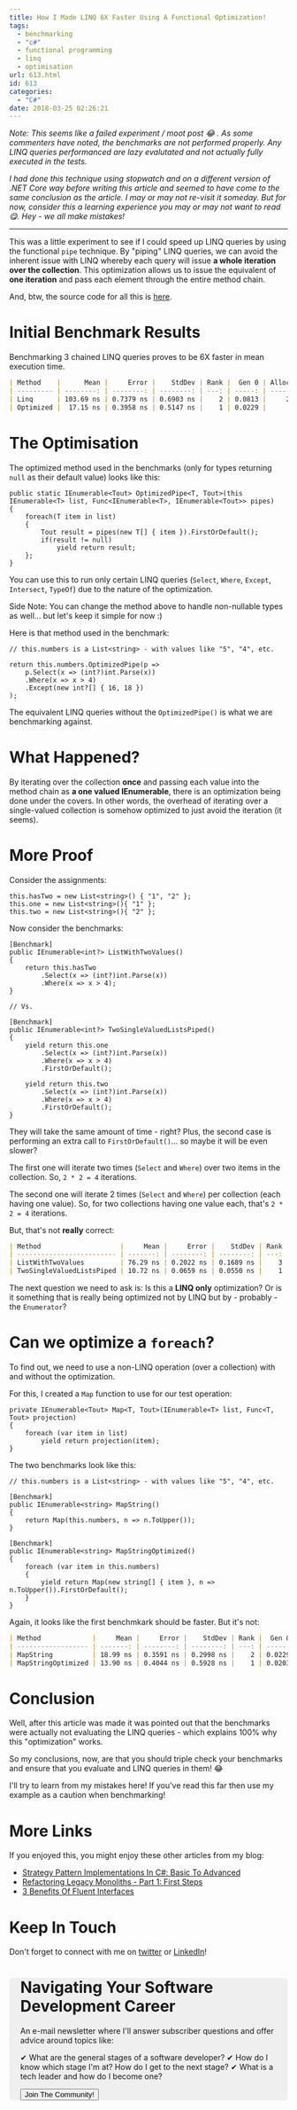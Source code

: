 ```yaml
---
title: How I Made LINQ 6X Faster Using A Functional Optimization!
tags:
  - benchmarking
  - "c#"
  - functional programming
  - linq
  - optimisation
url: 613.html
id: 613
categories:
  - "C#"
date: 2018-03-25 02:26:21
---
```


_Note: This seems like a failed experiment / moot post 😂 . As some commenters have noted, the benchmarks are not performed properly. Any LINQ queries performanced are lazy evalutated and not actually fully executed in the tests._

_I had done this technique using stopwatch and on a different version of .NET Core way before writing this article and seemed to have come to the same conclusion as the article. I may or may not re-visit it someday. But for now, consider this a learning experience you may or may not want to read 😋. Hey - we all make mistakes!_

<hr />

This was a little experiment to see if I could speed up LINQ queries by using the functional `pipe` technique. By "piping" LINQ queries, we can avoid the inherent issue with LINQ whereby each query will issue **a whole iteration over the collection**. This optimization allows us to issue the equivalent of **one iteration** and pass each element through the entire method chain.

<!--more-->

And, btw, the source code for all this is [here](https://github.com/jamesmh/csharp-linq-vs-enumerator-benchmark).

# Initial Benchmark Results

Benchmarking 3 chained LINQ queries proves to be 6X faster in mean execution time.

```markdown
| Method    |      Mean |     Error |    StdDev | Rank |  Gen 0 | Allocated |
| --------- | --------: | --------: | --------: | ---: | -----: | --------: |
| Linq      | 103.69 ns | 0.7379 ns | 0.6903 ns |    2 | 0.0813 |     256 B |
| Optimized |  17.15 ns | 0.3958 ns | 0.5147 ns |    1 | 0.0229 |      72 B |
```

# The Optimisation

The optimized method used in the benchmarks (only for types returning `null` as their default value) looks like this:

```
public static IEnumerable<Tout> OptimizedPipe<T, Tout>(this IEnumerable<T> list, Func<IEnumerable<T>, IEnumerable<Tout>> pipes)
{
    foreach(T item in list)
    {
        Tout result = pipes(new T[] { item }).FirstOrDefault();
        if(result != null)
            yield return result;
    };
}
```

You can use this to run only certain LINQ queries (`Select`, `Where`, `Except`, `Intersect`, `TypeOf`) due to the nature of the optimization.

Side Note: You can change the method above to handle non-nullable types as well... but let's keep it simple for now :)

Here is that method used in the benchmark:

```
// this.numbers is a List<string> - with values like "5", "4", etc.

return this.numbers.OptimizedPipe(p =>
    p.Select(x => (int?)int.Parse(x))
    .Where(x => x > 4)
    .Except(new int?[] { 16, 18 })
);
```

The equivalent LINQ queries without the `OptimizedPipe()` is what we are benchmarking against.

# What Happened?

By iterating over the collection **once** and passing each value into the method chain as **a one valued IEnumerable**, there is an optimization being done under the covers. In other words, the overhead of iterating over a single-valued collection is somehow optimized to just avoid the iteration (it seems).

# More Proof

Consider the assignments:

```
this.hasTwo = new List<string>() { "1", "2" };
this.one = new List<string>(){ "1" };
this.two = new List<string>(){ "2" };
```

Now consider the benchmarks:

```
[Benchmark]
public IEnumerable<int?> ListWithTwoValues()
{
    return this.hasTwo
        .Select(x => (int?)int.Parse(x))
        .Where(x => x > 4);
}

// Vs.

[Benchmark]
public IEnumerable<int?> TwoSingleValuedListsPiped()
{
    yield return this.one
        .Select(x => (int?)int.Parse(x))
        .Where(x => x > 4)
        .FirstOrDefault();

    yield return this.two
        .Select(x => (int?)int.Parse(x))
        .Where(x => x > 4)
        .FirstOrDefault();
}
```

They will take the same amount of time - right? Plus, the second case is performing an extra call to `FirstOrDefault()`... so maybe it will be even slower?

The first one will iterate two times (`Select` and `Where`) over two items in the collection. So, `2 * 2 = 4` iterations.

The second one will iterate 2 times (`Select` and `Where`) per collection (each having one value). So, for two collections having one value each, that's `2 * 2 = 4` iterations.

But, that's not **really** correct:

```markdown
| Method                    |     Mean |     Error |    StdDev | Rank |  Gen 0 | Allocated |
| ------------------------- | -------: | --------: | --------: | ---: | -----: | --------: |
| ListWithTwoValues         | 76.29 ns | 0.2022 ns | 0.1689 ns |    3 | 0.0407 |     128 B |
| TwoSingleValuedListsPiped | 10.72 ns | 0.0659 ns | 0.0550 ns |    1 | 0.0127 |      40 B |
```

The next question we need to ask is: Is this a **LINQ only** optimization? Or is it something that is really being optimized not by LINQ but by - probably - the `Enumerator`?

# Can we optimize a `foreach`?

To find out, we need to use a non-LINQ operation (over a collection) with and without the optimization.

For this, I created a `Map` function to use for our test operation:

```
private IEnumerable<Tout> Map<T, Tout>(IEnumerable<T> list, Func<T, Tout> projection)
{
    foreach (var item in list)
        yield return projection(item);
}
```

The two benchmarks look like this:

```
// this.numbers is a List<string> - with values like "5", "4", etc.

[Benchmark]
public IEnumerable<string> MapString()
{
    return Map(this.numbers, n => n.ToUpper());
}

[Benchmark]
public IEnumerable<string> MapStringOptimized()
{
    foreach (var item in this.numbers)
    {
        yield return Map(new string[] { item }, n => n.ToUpper()).FirstOrDefault();
    }
}
```

Again, it looks like the first benchmkark should be faster. But it's not:

```markdown
| Method             |     Mean |     Error |    StdDev | Rank |  Gen 0 | Allocated |
| ------------------ | -------: | --------: | --------: | ---: | -----: | --------: |
| MapString          | 18.99 ns | 0.3591 ns | 0.2998 ns |    2 | 0.0229 |      72 B |
| MapStringOptimized | 13.90 ns | 0.4044 ns | 0.5928 ns |    1 | 0.0203 |      64 B |
```

# Conclusion

Well, after this article was made it was pointed out that the benchmarks were actually not evaluating the LINQ queries - which explains 100% why this "optimization" works.

So my conclusions, now, are that you should triple check your benchmarks and ensure that you evaluate and LINQ queries in them! 😂

I'll try to learn from my mistakes here! If you've read this far then use my example as a caution when benchmarking!

# More Links

If you enjoyed this, you might enjoy these other articles from my blog:

- [Strategy Pattern Implementations In C#: Basic To Advanced](https://www.blog.jamesmichaelhickey.com/strategy-pattern-implementations/)
- [Refactoring Legacy Monoliths - Part 1: First Steps](https://www.blog.jamesmichaelhickey.com/refactoring-legacy-monoliths-first-steps/)
- [3 Benefits Of Fluent Interfaces](https://www.blog.jamesmichaelhickey.com/3-benefits-fluent-interfaces/)

# Keep In Touch

Don't forget to connect with me on [twitter](https://twitter.com/jamesmh_dev) or [LinkedIn](https://www.linkedin.com/in/jamesmhickey/)!

<div style="padding:0   20px; border-radius:6px; background-color: #efefef; margin-bottom:50px; margin-top:20px">
    <h1 class="margin-bottom:0"> Navigating Your Software Development Career
</h1>
An e-mail newsletter where I'll answer subscriber questions and offer advice around topics like:

✔ What are the general stages of a software developer?
✔ How do I know which stage I'm at? How do I get to the next stage?
✔ What is a tech leader and how do I become one?


<div class="text-center">
    <a href="http://eepurl.com/gdIV5X">
        <button class="btn btn-sign-up" style="margin-top:0;margin-bottom:0">Join The Community!</button>
    </a>
</div>
</div>
